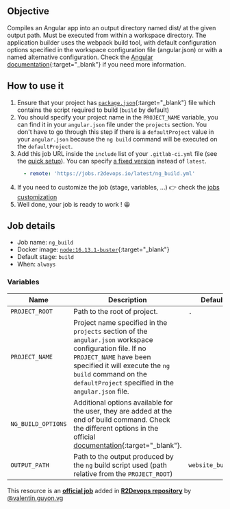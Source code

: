 ## Objective

Compiles an Angular app into an output directory named dist/ at the given output path. Must be executed from within a workspace directory.
The application builder uses the webpack build tool, with default configuration options specified in the workspace configuration file (angular.json) or with a named alternative configuration. Check the [Angular documentation](https://angular.io/cli/build){:target="_blank"} if you need more information. 

## How to use it

1. Ensure that your project has
   [`package.json`](https://docs.npmjs.com/cli/v6/configuring-npm/package-json){:target="_blank"}
   file which contains the script required to build (`build` by default)
1. You should specify your project name in the `PROJECT_NAME` variable, you can find it in your `angular.json` file under the `projects` section. You don't have to go through this step if there is a `defaultProject` value in your `angular.json` because the `ng build` command will be executed on the  `defaultProject`.
1. Add this job URL inside the `include` list of your `.gitlab-ci.yml` file (see the [quick setup](/use-the-hub/#quick-setup)). You can specify [a fixed version](#changelog) instead of `latest`.
    ```yaml
      - remote: 'https://jobs.r2devops.io/latest/ng_build.yml'
    ```
1. If you need to customize the job (stage, variables, ...) 👉 check the [jobs
   customization](/use-the-hub/#jobs-customization)
1. Well done, your job is ready to work ! 😀

## Job details

* Job name: `ng_build`
* Docker image:
[`node:16.13.1-buster`](https://hub.docker.com/r/_/node){:target="_blank"}
* Default stage: `build`
* When: `always`

### Variables

| Name | Description                                                                                                                                                                                                          | Default              |
| ---- |----------------------------------------------------------------------------------------------------------------------------------------------------------------------------------------------------------------------|----------------------|
| `PROJECT_ROOT` <img width=100/> | Path to the root of project. <img width=175/>                                                                                                                                                                        | `.` <img width=100/> |
| `PROJECT_NAME` <img width=100/> | Project name specified in the `projects` section of the `angular.json` workspace configuration file. If no `PROJECT_NAME` have been specified it will execute the `ng build` command on the `defaultProject` specified in the `angular.json` file. <img width=175/>                                                                                                | ` ` <img width=100/> |
| `NG_BUILD_OPTIONS` <img width=100/> | Additional options available for the user, they are added at the end of build command. Check the different options in the official [documentation](https://angular.io/cli/build){:target="_blank"}. <img width=175/> | ` ` <img width=100/> |
| `OUTPUT_PATH` <img width=100/> | Path to the output produced by the `ng` build script used (path relative from the `PROJECT_ROOT`) <img width=175/>                                                                                                   | `website_build/` <img width=100/> |

This resource is an **[official job](https://docs.r2devops.io/faq-labels/)** added in [**R2Devops repository**](https://gitlab.com/r2devops/hub) by [@valentin.guyon.vg](https://gitlab.com/valentin.guyon.vg)